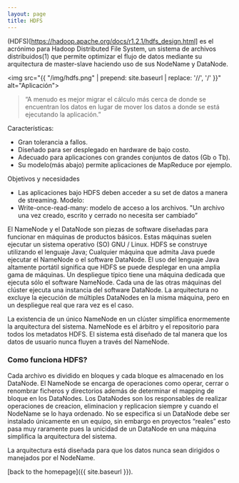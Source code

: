 ```yaml
---
layout: page
title: HDFS
---
```


(HDFS)[https://hadoop.apache.org/docs/r1.2.1/hdfs_design.html] es el acrónimo para Hadoop Distributed File System, un sistema de archivos distribuidos(1)  que permite optimizar el flujo de datos mediante su arquitectura de master-slave haciendo uso de sus NodeName y DataNode.

<img src="{{ "/img/hdfs.png" | prepend: site.baseurl | replace: '//', '/' }}" alt="Aplicación">

> “A menudo es mejor migrar el cálculo más cerca de donde se encuentran los datos en lugar de mover los datos a donde se está ejecutando la aplicación.”

Características:
* Gran tolerancia a fallos.
* Diseñado para ser desplegado en hardware de bajo costo.
* Adecuado para aplicaciones con grandes conjuntos de datos (Gb o Tb).
* Su modelo(más abajo) permite aplicaciones de MapReduce por ejemplo.

Objetivos y necesidades
* Las aplicaciones bajo HDFS deben acceder a su set de datos a manera de streaming.
Modelo:
* Write-once-read-many: modelo de acceso a los archivos. "Un archivo una vez creado, escrito y cerrado no necesita ser cambiado”

El NameNode y el DataNode son piezas de software diseñadas para funcionar en máquinas de productos básicos. Estas máquinas suelen ejecutar un sistema operativo (SO) GNU / Linux. HDFS se construye utilizando el lenguaje Java; Cualquier máquina que admita Java puede ejecutar el NameNode o el software DataNode. El uso del lenguaje Java altamente portátil significa que HDFS se puede desplegar en una amplia gama de máquinas. Un despliegue típico tiene una máquina dedicada que ejecuta sólo el software NameNode. Cada una de las otras máquinas del clúster ejecuta una instancia del software DataNode. La arquitectura no excluye la ejecución de múltiples DataNodes en la misma máquina, pero en un despliegue real que rara vez es el caso.

La existencia de un único NameNode en un clúster simplifica enormemente la arquitectura del sistema. NameNode es el árbitro y el repositorio para todos los metadatos HDFS. El sistema está diseñado de tal manera que los datos de usuario nunca fluyen a través del NameNode.

### Como funciona HDFS?

Cada archivo es dividido en bloques y cada bloque es almacenado en los DataNode. El NameNode se encarga de operaciones como operar, cerrar o renombrar ficheros y directorios además de  determinar el mapping de bloque en los DataNodes. Los DataNodes son los responsables de realizar operaciones de creacion, eliminacion y replicacion siempre y cuando el NodeName se lo haya ordenado.
No se especifica si un DataNode debe ser instalado únicamente en un equipo, sin embargo en proyectos “reales” esto pasa muy raramente pues la unicidad de un DataNode en una máquina simplifica la arquitectura del sistema.

La arquitectura está diseñada para que los datos nunca sean dirigidos o manejados por el NodeName.

[back to the homepage]({{ site.baseurl }}).
